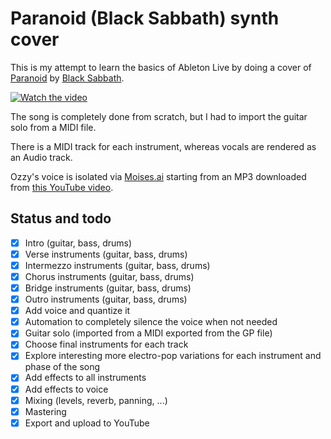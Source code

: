 # Paranoid (Black Sabbath) synth cover

This is my attempt to learn the basics of Ableton Live by doing a cover of [Paranoid]([url](https://en.wikipedia.org/wiki/Paranoid_(Black_Sabbath_song))https://en.wikipedia.org/wiki/Paranoid_(Black_Sabbath_song)) by [Black Sabbath]([url](https://en.wikipedia.org/wiki/Black_Sabbath)https://en.wikipedia.org/wiki/Black_Sabbath).

[![Watch the video](https://img.youtube.com/vi/CnxWZRFVYGk/default.jpg)](https://youtu.be/CnxWZRFVYGk)

The song is completely done from scratch, but I had to import the guitar solo from a MIDI file. 

There is a MIDI track for each instrument, whereas vocals are rendered as an Audio track.

Ozzy's voice is isolated via [Moises.ai](https://moises.ai/nl/) starting from an MP3 downloaded from [this YouTube video](https://www.youtube.com/watch?v=0qanF-91aJo).

## Status and todo
- [X] Intro (guitar, bass, drums)
- [X] Verse instruments (guitar, bass, drums)
- [X] Intermezzo instruments (guitar, bass, drums)
- [X] Chorus instruments (guitar, bass, drums)
- [X] Bridge instruments (guitar, bass, drums)
- [X] Outro instruments (guitar, bass, drums)
- [X] Add voice and quantize it
- [X] Automation to completely silence the voice when not needed
- [X] Guitar solo (imported from a MIDI exported from the GP file)
- [X] Choose final instruments for each track
- [X] Explore interesting more electro-pop variations for each instrument and phase of the song
- [X] Add effects to all instruments
- [X] Add effects to voice
- [X] Mixing (levels, reverb, panning, ...)
- [X] Mastering
- [X] Export and upload to YouTube
